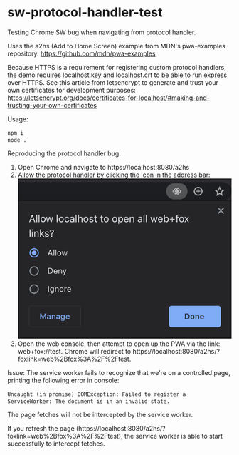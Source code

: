 # sw-protocol-handler-test

Testing Chrome SW bug when navigating from protocol handler.

Uses the a2hs (Add to Home Screen) example from MDN's pwa-examples repository.
https://github.com/mdn/pwa-examples

Because HTTPS is a requirement for registering custom protocol handlers, the demo
requires localhost.key and localhost.crt to be able to run express over HTTPS.
See this article from letsencrypt to generate and trust your own certificates
for development purposes:
https://letsencrypt.org/docs/certificates-for-localhost/#making-and-trusting-your-own-certificates

Usage:
```
npm i
node .
```

Reproducing the protocol handler bug:

   1. Open Chrome and navigate to https://localhost:8080/a2hs
   2. Allow the protocol handler by clicking the icon in the address bar:
   ![protocol_handler_prompt](protocol_handler_prompt.png)
   3. Open the web console, then attempt to open up the PWA via the link: web+fox://test.  Chrome will
   redirect to https://localhost:8080/a2hs/?foxlink=web%2Bfox%3A%2F%2Ftest.

Issue: The service worker fails to recognize that we're on a controlled page, printing the following
error in console:
```
Uncaught (in promise) DOMException: Failed to register a ServiceWorker: The document is in an invalid state.
```

The page fetches will not be intercepted by the service worker.

If you refresh the page (https://localhost:8080/a2hs/?foxlink=web%2Bfox%3A%2F%2Ftest), the service worker
is able to start successfully to intercept fetches.
